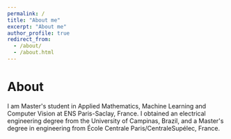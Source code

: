 ```yaml
---
permalink: /
title: "About me"
excerpt: "About me"
author_profile: true
redirect_from: 
  - /about/
  - /about.html
---
```



About 
======

I am Master's student in Applied Mathematics, Machine Learning and Computer Vision at ENS Paris-Saclay, France. I obtained an electrical engineering degree from the University of Campinas, Brazil, and a Master's degree in engineering from École Centrale Paris/CentraleSupélec, France.